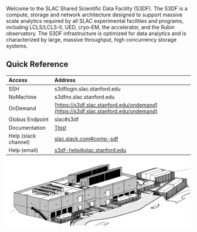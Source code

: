 Welcome to the SLAC Shared Scientific Data Facility (S3DF). The S3DF is a compute, storage and network architecture designed to support massive scale analytics required by all SLAC experimental facilities and programs, including LCLS/LCLS-II, UED, cryo-EM, the accelerator, and the Rubin observatory. The S3DF infrastructure is optimized for data analytics and is characterized by large, massive throughput, high concurrency storage systems. 

## Quick Reference

| Access 	| Address | 
| :--- | :--- |
| SSH 	|  s3dflogin.slac.stanford.edu |
| NoMachine |  s3dfnx.slac.stanford.edu |
| OnDemand 	| [https://s3df.slac.stanford.edu/ondemand](https://s3df.slac.stanford.edu/ondemand) 	|  	
| Globus Endpoint 	| slac#s3df 	|  	
| Documentation | [This!](/ ':ignore') |
| Help (slack channel) | [slac.slack.com#comp-sdf](https://app.slack.com/client/T1X4J8FJ8/C01965DTG91) |
| Help (email) | s3df-help@slac.stanford.edu |

![SRCF-II](assets/srcf-ii.png)
